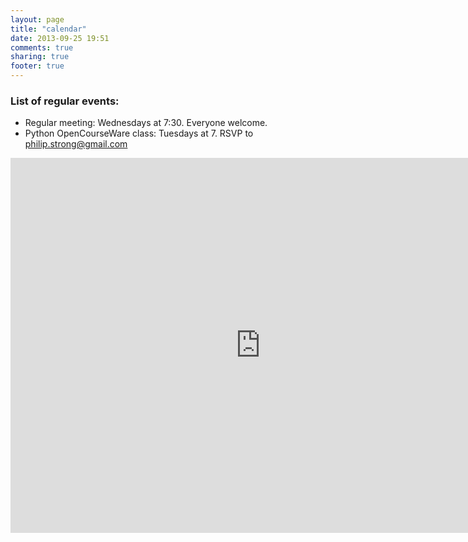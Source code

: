 ```yaml
---
layout: page
title: "calendar"
date: 2013-09-25 19:51
comments: true
sharing: true
footer: true
---
```


### List of regular events:

* Regular meeting: Wednesdays at 7:30. Everyone welcome.
* Python OpenCourseWare class: Tuesdays at 7. RSVP to philip.strong@gmail.com

<iframe src="https://www.google.com/calendar/embed?height=600&amp;wkst=1&amp;bgcolor=%23FFFFFF&amp;src=ssh%40sshchicago.org&amp;color=%23B1440E&amp;ctz=America%2FChicago" style=" border-width:0 " width="800" height="600" frameborder="0" scrolling="no"></iframe>
